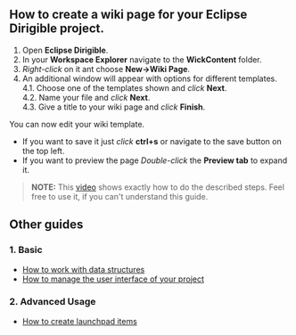 ## How to create a wiki page for your Eclipse Dirigible project.

1.	Open **Eclipse Dirigible**.
2.	In your **Workspace Explorer** navigate to the **WickContent** folder.
3.	*Right-click* on it ant choose **New->Wiki Page**.
4.	An additional window will appear with options for different templates.<br>
	4.1. Choose one of the templates shown and *click* **Next**. <br>
	4.2. Name your file and *click* **Next**. <br>
	4.3. Give a title to your wiki page and *click* **Finish**. <br>

You can now edit your wiki template. 
* If you want to save it just *click* **ctrl+s** or navigate to the save button on the top left.
* If you want to preview the page *Double-click* the **Preview tab** to expand it.

>**NOTE:** This [video](https://www.youtube.com/watch?v=IXvVQgsW9QI&list=PLNKd01MEkVeKf74MdK5cUzgQKiiTyarkG)
shows exactly how to do the described steps.  Feel free to use it, if you can't understand this guide.


## Other guides
### 1. Basic
* [How to work with data structures](https://github.com/dirigiblelabs/curriculum/tree/master/DragomirAngelov/DirigibleSoftwareDocumentation/Basic/WorkWithDataStructures.md)
* [How to manage the user interface of your project](https://github.com/dirigiblelabs/curriculum/tree/master/DragomirAngelov/DirigibleSoftwareDocumentation/Basic/ManageUserInterface.md)

### 2. Advanced Usage
* [How to create launchpad items](https://github.com/dirigiblelabs/curriculum/tree/master/DragomirAngelov/DirigibleSoftwareDocumentation/Advanced/CreateLaunchpadItems.md)
